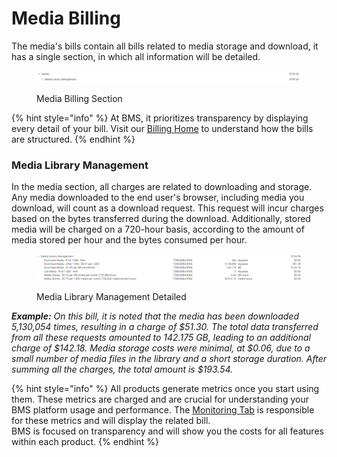 # Media Billing

The media's bills contain all bills related to media storage and download, it has a single section, in which all information will be detailed.

<figure><img src="../../.gitbook/assets/image (306) (2).png" alt=""><figcaption><p>Media Billing Section</p></figcaption></figure>

{% hint style="info" %}
At BMS, it prioritizes transparency by displaying every detail of your bill. Visit our [Billing Home](../billing.md) to understand how the bills are structured.
{% endhint %}

### Media Library Management

In the media section, all charges are related to downloading and storage. Any media downloaded to the end user's browser, including media you download, will count as a download request. This request will incur charges based on the bytes transferred during the download. Additionally, stored media will be charged on a 720-hour basis, according to the amount of media stored per hour and the bytes consumed per hour.

<figure><img src="../../.gitbook/assets/image (313).png" alt=""><figcaption><p>Media Library Management Detailed</p></figcaption></figure>

_**Example:**_ _On this bill, it is noted that the media has been downloaded 5,130,054 times, resulting in a charge of $51.30. The total data transferred from all these requests amounted to 142.175 GB, leading to an additional charge of $142.18. Media storage costs were minimal, at $0.06, due to a small number of media files in the library and a short storage duration. After summing all the charges, the total amount is $193.54._

{% hint style="info" %}
All products generate metrics once you start using them. These metrics are charged and are crucial for understanding your BMS platform usage and performance. The [Monitoring Tab](../monitoring/monitoring-billing.md#metric-monitoring) is responsible for these metrics and will display the related bill.\
BMS is focused on transparency and will show you the costs for all features within each product.
{% endhint %}
